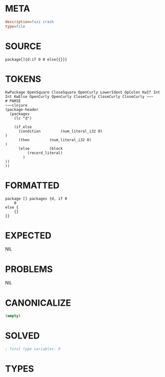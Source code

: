# META
~~~ini
description=fuzz crash
type=file
~~~
# SOURCE
~~~roc
package[]{d:if 0 0 else{{}}}
~~~
# TOKENS
~~~text
KwPackage OpenSquare CloseSquare OpenCurly LowerIdent OpColon KwIf Int Int KwElse OpenCurly OpenCurly CloseCurly CloseCurly CloseCurly ~~~
# PARSE
~~~clojure
(package-header
  (packages
    (lc "d")

    (if_else
      (condition         (num_literal_i32 0)
)
      (then         (num_literal_i32 0)
)
      (else         (block
          (record_literal)
        )
))
))
~~~
# FORMATTED
~~~roc
package [] packages {d, if 0
	0
else {
	{}
}}
~~~
# EXPECTED
NIL
# PROBLEMS
NIL
# CANONICALIZE
~~~clojure
(empty)
~~~
# SOLVED
~~~clojure
; Total type variables: 0
~~~
# TYPES
~~~roc
~~~
